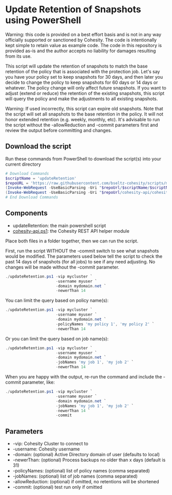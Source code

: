 # Update Retention of Snapshots using PowerShell

Warning: this code is provided on a best effort basis and is not in any way officially supported or sanctioned by Cohesity. The code is intentionally kept simple to retain value as example code. The code in this repository is provided as-is and the author accepts no liability for damages resulting from its use.

This script will update the retention of snapshots to match the base retention of the policy that is associated with the protection job. Let's say you have your policy set to keep snapshots for 30 days, and then later you decide to change the policy to keep snapshots for 60 days or 14 days or whatever. The policy change will only affect future snapshots. If you want to adjust (extend or reduce) the retention of the existing snapshots, this script will query the policy and make the adjustments to all existing snapshots.

Warning: If used incorrectly, this script can expire old snapshots. Note that the script will set all snapshots to the base retention in the policy. It will not honor extended retention (e.g. weekly, monthly, etc). It's advisable to run the script without the -allowReduction and -commit parameters first and review the output before committing and changes.

## Download the script

Run these commands from PowerShell to download the script(s) into your current directory

```powershell
# Download Commands
$scriptName = 'updateRetention'
$repoURL = 'https://raw.githubusercontent.com/bseltz-cohesity/scripts/master/powershell'
(Invoke-WebRequest -UseBasicParsing -Uri "$repoUrl/$scriptName/$scriptName.ps1").content | Out-File "$scriptName.ps1"; (Get-Content "$scriptName.ps1") | Set-Content "$scriptName.ps1"
(Invoke-WebRequest -UseBasicParsing -Uri "$repoUrl/cohesity-api/cohesity-api.ps1").content | Out-File cohesity-api.ps1; (Get-Content cohesity-api.ps1) | Set-Content cohesity-api.ps1
# End Download Commands
```

## Components

* updateRetention: the main powershell script
* [cohesity-api.ps1](https://raw.githubusercontent.com/bseltz-cohesity/scripts/master/powershell/cohesity-api/cohesity-api.ps1): the Cohesity REST API helper module

Place both files in a folder together, then we can run the script.

First, run the script WITHOUT the -commit switch to see what snapshots would be modified. The parameters used below tell the script to check the past 14 days of snapshots (for all jobs) to see if any need adjusting. No changes will be made without the -commit parameter.

```powershell
./updateRetention.ps1 -vip mycluster `
                      -username myuser `
                      -domain mydomain.net `
                      -newerThan 14
```

You can limit the query based on policy name(s):

```powershell
./updateRetention.ps1 -vip mycluster `
                      -username myuser `
                      -domain mydomain.net `
                      -policyNames 'my policy 1', 'my policy 2' `
                      -newerThan 14
```

Or you can limit the query based on job name(s):

```powershell
./updateRetention.ps1 -vip mycluster `
                      -username myuser `
                      -domain mydomain.net `
                      -jobNames 'my job 1', 'my job 2' `
                      -newerThan 14
```

When you are happy with the output, re-run the command and include the -commit parameter, like:

```powershell
./updateRetention.ps1 -vip mycluster `
                      -username myuser `
                      -domain mydomain.net `
                      -jobNames 'my job 1', 'my job 2' `
                      -newerThan 14 `
                      -commit
```

## Parameters

* -vip: Cohesity Cluster to connect to
* -username: Cohesity username
* -domain: (optional) Active Directory domain of user (defaults to local)
* -newerThan: (optional) Process backups no older than x days (default is 31)
* -policyNames: (optional) list of policy names (comma separated)
* -jobNames: (optional) list of job names (comma separated)
* -allowReduction: (optional) if omitted, no retentions will be shortened
* -commit: (optional) test run only if omitted
